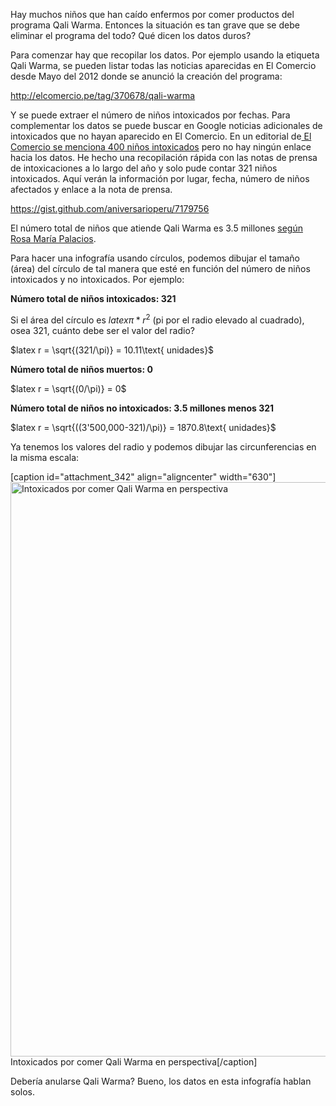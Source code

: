 Hay muchos niños que han caído enfermos por comer productos del programa Qali Warma. Entonces la situación es tan grave que se debe eliminar el programa del todo? Qué dicen los datos duros?

Para comenzar hay que recopilar los datos. Por ejemplo usando la etiqueta Qali Warma, se pueden listar todas las noticias aparecidas en El Comercio desde Mayo del 2012 donde se anunció la creación del programa:

http://elcomercio.pe/tag/370678/qali-warma

Y se puede extraer el número de niños intoxicados por fechas. Para complementar los datos se puede buscar en Google noticias adicionales de intoxicados que no hayan aparecido en El Comercio. En un editorial de<a href="http://elcomercio.pe/actualidad/1645023/noticia-editorial-programa-intoxicado"> El Comercio se menciona 400 niños intoxicados</a> pero no hay ningún enlace hacia los datos. He hecho una recopilación rápida con las notas de prensa de intoxicaciones a lo largo del año y solo pude contar 321 niños intoxicados. Aquí verán la información por lugar, fecha, número de niños afectados y enlace a la nota de prensa.

https://gist.github.com/aniversarioperu/7179756

El número total de niños que atiende Qali Warma es 3.5 millones <a href="http://www.larepublica.pe/columnistas/contracandela/quien-quiere-comerse-la-comida-de-los-ninos-pobres-20-10-2013">según Rosa María Palacios</a>.

Para hacer una infografía usando círculos, podemos dibujar el tamaño (área) del círculo de tal manera que esté en función del número de niños intoxicados y no intoxicados. Por ejemplo:

<strong>Número total de niños intoxicados: 321</strong>

Si el área del círculo es $latex \pi*r^2$ (pi por el radio elevado al cuadrado), osea 321, cuánto debe ser el valor del radio?

$latex r = \sqrt{(321/\pi)} = 10.11\text{ unidades}$

<strong>Número total de niños muertos: 0</strong>

$latex r = \sqrt{(0/\pi)} = 0$

<strong>Número total de niños no intoxicados: 3.5 millones menos 321</strong>

$latex r = \sqrt{((3'500,000-321)/\pi)} = 1870.8\text{ unidades}$

Ya tenemos los valores del radio y podemos dibujar las circunferencias en la misma escala:

[caption id="attachment_342" align="aligncenter" width="630"]<a href="http://aniversarioperu.files.wordpress.com/2013/10/intoxicados1.png"><img src="http://aniversarioperu.files.wordpress.com/2013/10/intoxicados1.png?w=630" alt=" Intoxicados por comer Qali Warma en perspectiva" width="630" height="919" class="size-large wp-image-342" /></a>  Intoxicados por comer Qali Warma en perspectiva[/caption]

Debería anularse Qali Warma? Bueno, los datos en esta infografía hablan solos.
